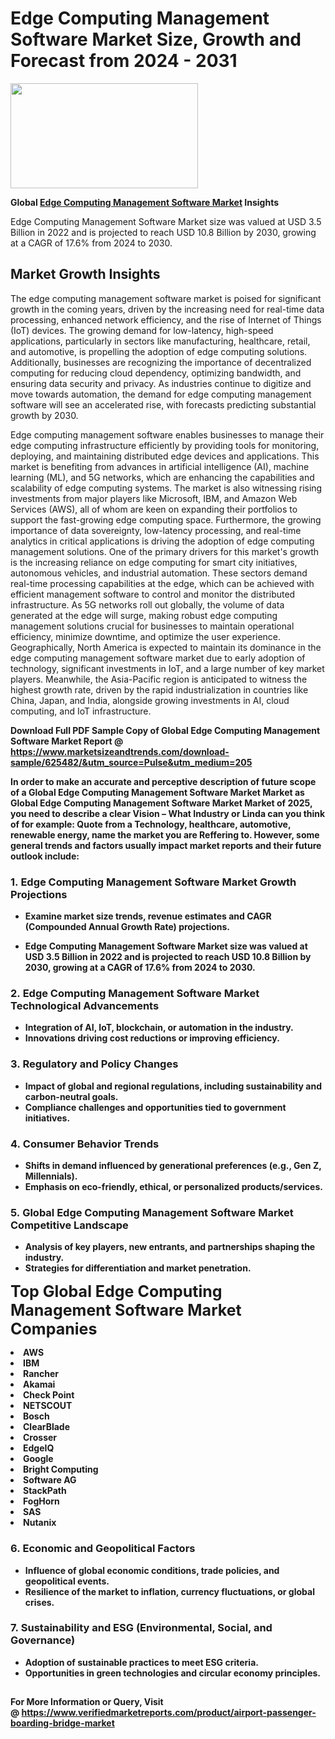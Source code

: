 <H1>Edge Computing Management Software Market Size, Growth and Forecast from 2024 - 2031</H1><img class="aligncenter size-medium wp-image-584254" src="https://thirdeyenews.in/wp-content/uploads/2024/09/Global-Market-Research-300x168.jpeg" alt="" width="300" height="168" /><p><strong>Global&nbsp;<a href="https://www.marketsizeandtrends.com/download-sample/625482/&amp;utm_source=Pulse&amp;utm_medium=205">Edge Computing Management Software Market</a> Insights</strong></p><p>Edge Computing Management Software Market size was valued at USD 3.5 Billion in 2022 and is projected to reach USD 10.8 Billion by 2030, growing at a CAGR of 17.6% from 2024 to 2030.</p><p><h2>Market Growth Insights</h2> <p>The edge computing management software market is poised for significant growth in the coming years, driven by the increasing need for real-time data processing, enhanced network efficiency, and the rise of Internet of Things (IoT) devices. The growing demand for low-latency, high-speed applications, particularly in sectors like manufacturing, healthcare, retail, and automotive, is propelling the adoption of edge computing solutions. Additionally, businesses are recognizing the importance of decentralized computing for reducing cloud dependency, optimizing bandwidth, and ensuring data security and privacy. As industries continue to digitize and move towards automation, the demand for edge computing management software will see an accelerated rise, with forecasts predicting substantial growth by 2030.</p> <p><strong></strong></p> <p>Edge computing management software enables businesses to manage their edge computing infrastructure efficiently by providing tools for monitoring, deploying, and maintaining distributed edge devices and applications. This market is benefiting from advances in artificial intelligence (AI), machine learning (ML), and 5G networks, which are enhancing the capabilities and scalability of edge computing systems. The market is also witnessing rising investments from major players like Microsoft, IBM, and Amazon Web Services (AWS), all of whom are keen on expanding their portfolios to support the fast-growing edge computing space. Furthermore, the growing importance of data sovereignty, low-latency processing, and real-time analytics in critical applications is driving the adoption of edge computing management solutions. One of the primary drivers for this market's growth is the increasing reliance on edge computing for smart city initiatives, autonomous vehicles, and industrial automation. These sectors demand real-time processing capabilities at the edge, which can be achieved with efficient management software to control and monitor the distributed infrastructure. As 5G networks roll out globally, the volume of data generated at the edge will surge, making robust edge computing management solutions crucial for businesses to maintain operational efficiency, minimize downtime, and optimize the user experience. Geographically, North America is expected to maintain its dominance in the edge computing management software market due to early adoption of technology, significant investments in IoT, and a large number of key market players. Meanwhile, the Asia-Pacific region is anticipated to witness the highest growth rate, driven by the rapid industrialization in countries like China, Japan, and India, alongside growing investments in AI, cloud computing, and IoT infrastructure. <p><strong></p><p><span class=""><strong>Download Full PDF Sample Copy of Global Edge Computing Management Software Market Report</strong> @ <a href="https://www.marketsizeandtrends.com/download-sample/625482/&amp;utm_source=Pulse&amp;utm_medium=205" target="_blank">https://www.marketsizeandtrends.com/download-sample/625482/&amp;utm_source=Pulse&amp;utm_medium=205</a></span></p><p>In order to make an accurate and perceptive description of future scope of a Global&nbsp;Edge Computing Management Software Market Market as Global&nbsp;Edge Computing Management Software Market Market of 2025, you need to describe a clear Vision &ndash; What Industry or Linda can you think of for example: Quote from a Technology, healthcare, automotive, renewable energy, name the market you are Reffering to. However, some general trends and factors usually impact market reports and their future outlook include:</p><h3>1.&nbsp;<strong>Edge Computing Management Software Market Growth Projections</strong></h3><ul><li>Examine market size trends, revenue estimates and CAGR (Compounded Annual Growth Rate) projections.</li><li><p>Edge Computing Management Software Market size was valued at USD 3.5 Billion in 2022 and is projected to reach USD 10.8 Billion by 2030, growing at a CAGR of 17.6% from 2024 to 2030.</p></li></ul><h3>2.&nbsp;<strong>Edge Computing Management Software Market Technological Advancements</strong></h3><ul><li>Integration of AI, IoT, blockchain, or automation in the industry.</li><li>Innovations driving cost reductions or improving efficiency.</li></ul><h3>3.&nbsp;<strong>Regulatory and Policy Changes</strong></h3><ul><li>Impact of global and regional regulations, including sustainability and carbon-neutral goals.</li><li>Compliance challenges and opportunities tied to government initiatives.</li></ul><h3>4.&nbsp;<strong>Consumer Behavior Trends</strong></h3><ul><li>Shifts in demand influenced by generational preferences (e.g., Gen Z, Millennials).</li><li>Emphasis on eco-friendly, ethical, or personalized products/services.</li></ul><h3>5.&nbsp;<strong>Global Edge Computing Management Software Market Competitive Landscape</strong></h3><ul><li>Analysis of key players, new entrants, and partnerships shaping the industry.</li><li>Strategies for differentiation and market penetration.</li></ul><p data-pm-slice="1 1 []"><span style="color: inherit; font-family: inherit; font-size: 25px;">Top Global Edge Computing Management Software Market Companies</span></p><div class="" data-test-id=""><p><li>AWS</li><li> IBM</li><li> Rancher</li><li> Akamai</li><li> Check Point</li><li> NETSCOUT</li><li> Bosch</li><li> ClearBlade</li><li> Crosser</li><li> EdgeIQ</li><li> Google</li><li> Bright Computing</li><li> Software AG</li><li> StackPath</li><li> FogHorn</li><li> SAS</li><li> Nutanix</li></p></div><h3>6.&nbsp;<strong>Economic and Geopolitical Factors</strong></h3><ul><li>Influence of global economic conditions, trade policies, and geopolitical events.</li><li>Resilience of the market to inflation, currency fluctuations, or global crises.</li></ul><h3>7.&nbsp;<strong>Sustainability and ESG (Environmental, Social, and Governance)</strong></h3><ul><li>Adoption of sustainable practices to meet ESG criteria.</li><li>Opportunities in green technologies and circular economy principles.</li></ul><h2><strong style="font-size: 14px;">For More Information or Query, Visit @&nbsp;</strong><a style="background-color: #ffffff; font-size: 14px;" href="https://www.marketsizeandtrends.com/report/edge-computing-management-software-market/" target="_blank">https://www.verifiedmarketreports.com/product/airport-passenger-boarding-bridge-market</a></h2>
